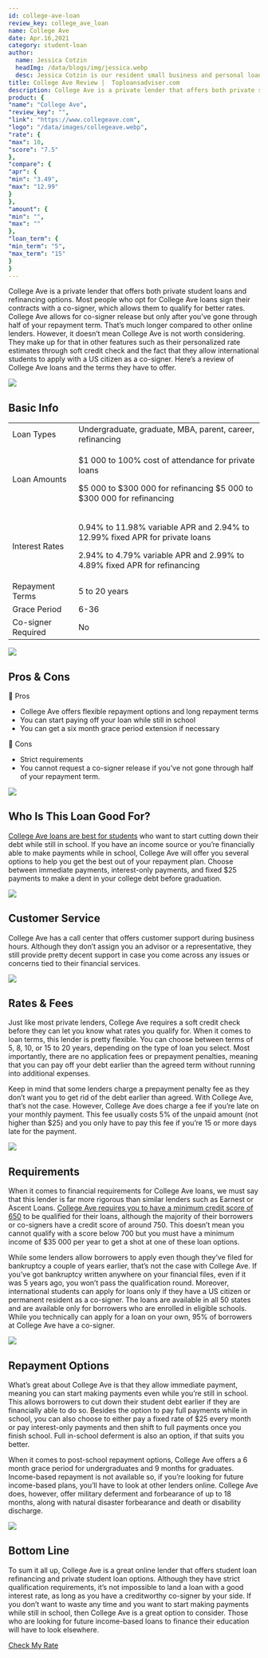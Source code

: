 ```yaml
---
id: college-ave-loan
review_key: college_ave_loan
name: College Ave
date: Apr.16,2021
category: student-loan
author:
  name: Jessica Cotzin
  headImg: /data/blogs/img/jessica.webp
  desc: Jessica Cotzin is our resident small business and personal loans whiz. She is a skilled writer with a bachelor’s in journalism from Florida Atlantic University, providing information to her readers on the loans industry and personal finance.
title: College Ave Review |  Toploansadviser.com
description: College Ave is a private lender that offers both private student loans and refinancing options. Most people sign their contracts with a co-signer, which allows them to qualify for better rates.
product: {
"name": "College Ave",
"review_key": "",
"link": "https://www.collegeave.com",
"logo": "/data/images/collegeave.webp",
"rate": {
"max": 10,
"score": "7.5"
},
"compare": {
"apr": {
"min": "3.49",
"max": "12.99"
}
},
"amount": {
"min": "",
"max": ""
},
"loan_term": {
"min_term": "5",
"max_term": "15"
}
}
---
```


College Ave is a private lender that offers both private student loans and refinancing options. Most people who opt for College Ave loans sign their contracts with a co-signer, which allows them to qualify for better rates. College Ave allows for co-signer release but only after you’ve gone through half of your repayment term. That’s much longer compared to other online lenders. However, it doesn’t mean College Ave is not worth considering. They make up for that in other features such as their personalized rate estimates through soft credit check and the fact that they allow international students to apply with a US citizen as a co-signer.  Here’s a review of College Ave loans and the terms they have to offer.

<div class="title-box"><img src="/data/images/r-1.webp"/><h2 class="title">Basic Info</h2></div>

<table>
  <tr>
    <td>Loan Types</td>
    <td>Undergraduate, graduate, MBA, parent, career, refinancing</td>
  </tr>
<tr>
    <td>Loan Amounts</td>
    <td><p>$1 000 to 100% cost of attendance for private loans</p>  <p>$5 000 to $300 000 for refinancing $5 000 to $300 000 for refinancing</p></td>
  </tr>
<tr>
    <td>Interest Rates</td>
    <td><p>0.94% to 11.98% variable APR and 2.94% to 12.99% fixed APR for private loans</p><p>2.94% to 4.79% variable APR and 2.99% to 4.89% fixed APR for refinancing</p></td>
  </tr>
<tr>
    <td>Repayment Terms</td>
    <td>5 to 20 years</td>
  </tr>
<tr>
    <td>Grace Period</td>
    <td>6-36</td>
  </tr>
<tr>
    <td>Co-signer Required</td>
    <td>No</td>
  </tr>
</table>

<div class="title-box"><img src="/data/images/r-7.webp" /><h2 class="title">Pros & Cons</h2></div>


<div class="pros-cons-box">
            <div class="pros">
              <div class="title-box">
                <span class="iconfont">&#xe644;</span>
                <span class="text">Pros</span>
              </div>
              <ul class="list">
                <li>College Ave offers flexible repayment options and long repayment terms</li>
<li>You can start paying off your loan while still in school</li>
<li>You can get a six month grace period extension if necessary</li>
              </ul>
            </div>
            <div class="cons">
              <div class="title-box">
                <span class="iconfont">&#xe60c;</span>
                <span class="text">Cons</span>
              </div>
              <ul class="list">
                                <li>Strict requirements</li>
<li>You cannot request a co-signer release if you’ve not gone through half of your repayment term. </li>
              </ul>
            </div>
          </div>


<div class="title-box"><img src="/data/images/r-9.webp"/><h2 class="title">Who Is This Loan Good For?</h2></div>

<a href="/best-parent-loan" target="_blank" rel="noopener noreferrer">College Ave loans are best for students</a> who want to start cutting down their debt while still in school. If you have an income source or you’re financially able to make payments while in school, College Ave will offer you several options to help you get the best out of your repayment plan. Choose between immediate payments, interest-only payments, and fixed $25 payments to make a dent in your college debt before graduation.

<div class="title-box"><img src="/data/images/r-10.webp"/><h2 class="title">Customer Service</h2></div>

College Ave has a call center that offers customer support during business hours. Although they don’t assign you an advisor or a representative, they still provide pretty decent support in case you come across any issues or concerns tied to their financial services.

<div class="title-box"><img src="/data/images/r-11.webp"/><h2 class="title">Rates & Fees</h2></div>

Just like most private lenders, College Ave requires a soft credit check before they can let you know what rates you qualify for. When it comes to loan terms, this lender is pretty flexible. You can choose between terms of 5, 8, 10, or 15 to 20 years, depending on the type of loan you select. Most importantly, there are no application fees or prepayment penalties, meaning that you can pay off your debt earlier than the agreed term without running into additional expenses.

Keep in mind that some lenders charge a prepayment penalty fee as they don’t want you to get rid of the debt earlier than agreed. With College Ave, that’s not the case. However, College Ave does charge a fee if you’re late on your monthly payment. This fee usually costs 5% of the unpaid amount (not higher than $25) and you only have to pay this fee if you’re 15 or more days late for the payment.


<div class="title-box"><img src="/data/images/r-12.webp"/><h2 class="title">Requirements</h2></div>

When it comes to financial requirements for College Ave loans, we must say that this lender is far more rigorous than similar lenders such as Earnest or Ascent Loans. <a href="/best-parent-loan" target="_blank" rel="noopener noreferrer">College Ave requires you to have a minimum credit score of 650</a> to be qualified for their loans, although the majority of their borrowers or co-signers have a credit score of around 750. This doesn’t mean you cannot qualify with a score below 700 but you must have a minimum income of $35 000 per year to get a shot at one of these loan options.

While some lenders allow borrowers to apply even though they’ve filed for bankruptcy a couple of years earlier, that’s not the case with College Ave. If you’ve got bankruptcy written anywhere on your financial files, even if it was 5 years ago, you won’t pass the qualification round. Moreover, international students can apply for loans only if they have a US citizen or permanent resident as a co-signer. The loans are available in all 50 states and are available only for borrowers who are enrolled in eligible schools. While you technically can apply for a loan on your own, 95% of borrowers at College Ave have a co-signer.


<div class="title-box"><img src="/data/images/r-13.webp" /><h2 class="title">Repayment Options</h2></div>

What’s great about College Ave is that they allow immediate payment, meaning you can start making payments even while you’re still in school. This allows borrowers to cut down their student debt earlier if they are financially able to do so. Besides the option to pay full payments while in school, you can also choose to either pay a fixed rate of $25 every month or pay interest-only payments and then shift to full payments once you finish school. Full in-school deferment is also an option, if that suits you better.

When it comes to post-school repayment options, College Ave offers a 6 month grace period for undergraduates and 9 months for graduates. Income-based repayment is not available so, if you’re looking for future income-based plans, you’ll have to look at other lenders online. College Ave does, however, offer military deferment and forbearance of up to 18 months, along with natural disaster forbearance and death or disability discharge.

<div class="title-box"><img src="/data/images/r-14.svg"/><h2 class="title">Bottom Line</h2></div>

To sum it all up, College Ave is a great online lender that offers student loan refinancing and private student loan options. Although they have strict qualification requirements, it’s not impossible to land a loan with a good interest rate, as long as you have a creditworthy co-signer by your side. If you don’t want to waste any time and you want to start making payments while still in school, then College Ave is a great option to consider. Those who are looking for future income-based loans to finance their education will have to look elsewhere.

<div class="btn-box"><a href="/best-parent-loan" rel="noopener noreferrer" target="_blank" class="btn">Check My Rate</a></div>
